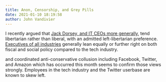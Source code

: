 ```yaml
---
title: Anon, Censorship, and Grey Pills
date: 2021-01-10 18:19:58
author: John Vandivier
---
```




<!-- wp:paragraph -->
<p>I recently argued that <a href=\"http://afterecon.com/politics-and-government/jack-dorsey-a-plausible-libertarian/\">Jack Dorsey, and IT CEOs more generally</a>, tend libertarian rather than liberal, with an admitted left-libertarian preference. <a href=\"https://academic.oup.com/jla/article/doi/10.1093/jla/laz002/5552028\">Executives of all industries</a> generally lean equally or further right on both fiscal and social policy compared to the tech industry.</p>
<!-- /wp:paragraph -->

<!-- wp:paragraph -->
<p>and coordinated anti-conservative collusion including Facebook, Twitter, and Amazon which has occurred this month seems to confirm those views strongly. Employees in the tech industry and the Twitter userbase are known to skew left.</p>
<!-- /wp:paragraph -->